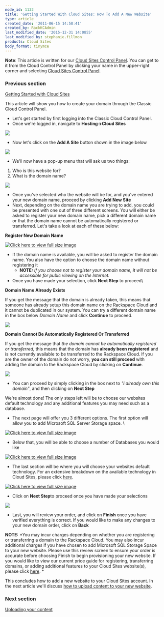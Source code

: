 ```yaml
---
node_id: 1132
title: 'Getting Started With Cloud Sites: How To Add A New Website'
type: article
created_date: '2011-06-15 14:58:41'
created_by: RackKCAdmin
last_modified_date: '2015-12-31 14:0855'
last_modified_by: stephanie.fillmon
products: Cloud Sites
body_format: tinymce
---
```


**Note**: This article is written for our [Cloud Sites Control
Panel](https://manage.rackspacecloud.com/). You can get to it from the
Cloud Control Panel by clicking your name in the upper-right corner and
selecting [Cloud Sites Control
Panel](https://manage.rackspacecloud.com/).

### Previous section

[Getting Started with Cloud
Sites](https://www.rackspace.com/knowledge_center/getting-started/cloud-sites)

 

This article will show you how to create your domain through the Classic
Cloud Control Panel.

-   Let's get started by first logging into the Classic Cloud Control
    Panel.
-   Once we're logged in, navigate to **Hosting-\>Cloud Sites**

![](http://c806394.r94.cf2.rackcdn.com/cloudsites.png)

-   Now let's click on the **Add A Site** button shown in the image
    below

![](http://c806394.r94.cf2.rackcdn.com/addasite.png)

-   We'll now have a pop-up menu that will ask us two things:

1.  Who is this website for?
2.  What is the domain name?

![](http://c806394.r94.cf2.rackcdn.com/namesite.png)

-   Once you've selected who the website will be for, and you've entered
    your new domain name, proceed by clicking **Add New Site**
-   Next, depending on the domain name you are trying to add, you could
    be presented with one out of three different screens. You will
    either be asked to register your new domain name, pick a different
    domain name or that the domain name cannot be automatically
    registered or transferred. Let's take a look at each of these
    below: 

**Register New Domain Name**

[![](http://c806394.r94.cf2.rackcdn.com/registerdomain.png "Click here to view full size image")](http://c806394.r94.cf2.rackcdn.com/registerdomain.png)

-   If the domain name is available, you will be asked to register the
    domain name. You also have the option to choose the domain name
    without registering it
    -   **NOTE:** *If you choose not to register your domain name, it
        will not be accessible for pubic viewing on the Internet.*
-   Once you have made your selection, click **Next Step** to proceed\
      

**Domain Name Already Exists**

If you get the message that the domain is already taken, this means that
someone has already setup this domain name on the Rackspace Cloud and it
cannot be duplicated in our system. You can try a different domain name
in the box below *Domain Name* and click **Continue** to proceed. 

![](http://c806394.r94.cf2.rackcdn.com/usedbyotherclient.png)

 

**Domain Cannot Be Automatically Registered Or Transferred**

If you get the message that *the domain cannot be automatically
registered or transferred*, this means that the domain has **already
been registered** and is not currently available to be transferred to
the Rackspace Cloud. If you are the owner of the domain do not worry,
**you can still proceed** with adding the domain to the Rackspace Cloud
by clicking on **Continue**.

![](http://c806394.r94.cf2.rackcdn.com/noautotransfer.png)

-   You can proceed by simply clicking in the box next to *"I already
    own this domain"*, and then clicking on **Next Step**

We're almost done! The only steps left will be to choose our websites
default technology and any additional features you may need such as a
database. 

-   The next page will offer you 3 different options. The first option
    will allow you to add Microsoft SQL Server Storage space. \
      

[![Click here to view full size
image](http://c806394.r94.cf2.rackcdn.com/mssqlserverstorage.png "Click here to view full size image")](http://c806394.r94.cf2.rackcdn.com/mssqlserverstorage.png)

-   Below that, you will be able to choose a number of Databases you
    would like

 

[![Click here to view full size
image](http://c806394.r94.cf2.rackcdn.com/numberofdatabases.png "Click here to view full size image")](http://c806394.r94.cf2.rackcdn.com/numberofdatabases.png)

-   The last section will be where you will choose your websites default
    technology. For an extensive breakdown on the available technology
    in Cloud Sites, please click
    [here](http://www.rackspace.com/cloud/cloud_hosting_products/sites/technology/). 

[![Click here to view full size
image](http://c806394.r94.cf2.rackcdn.com/defaulttechnology.png "Click here to view full size image")](http://c806394.r94.cf2.rackcdn.com/defaulttechnology.png)

-   Click on **Next Step**to proceed once you have made your selections

![](http://c806394.r94.cf2.rackcdn.com/review.png)

-   Last, you will review your order, and click on **Finish** once you
    have verified everything is correct. If you would like to make any
    changes to your new domain order, click on **Back**

**NOTE:** *You may incur charges depending on whether you are
registering or transferring a domain to the Rackspace Cloud. You may
also incur additional charges if you have chosen to add Microsoft SQL
Storage Space to your new website. Please use this review screen to
ensure your order is accurate before choosing Finish to begin
provisioning your new website. If you would like to view our current
price guide for registering, transferring domains, or adding additional
features to your Cloud Sites website(s), please click
[here](http://www.rackspace.com/cloud/cloud_hosting_products/sites/pricing/). *

This concludes how to add a new website to your Cloud Sites account. In
the next article we'll discuss [how to upload content to your new
website](http://www.rackspace.com/knowledge_center/article/getting-started-with-cloud-sites-uploading-your-content).

### Next section

[Uploading your
content](http://www.rackspace.com/knowledge_center/article/getting-started-with-cloud-sites-uploading-your-content)

